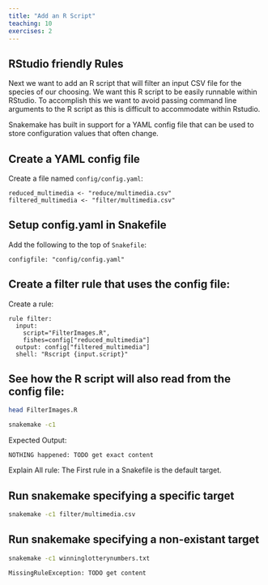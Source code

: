 ```yaml
---
title: "Add an R Script"
teaching: 10
exercises: 2
---
```



## RStudio friendly Rules
Next we want to add an R script that will filter an input CSV file for the species of our choosing.
We want this R script to be easily runnable within RStudio. To accomplish this we want to avoid 
passing command line arguments to the R script as this is difficult to accommodate within Rstudio.

Snakemake has built in support for a YAML config file that can be used to store configuration values
that often change.

## Create a YAML config file
Create a file named `config/config.yaml`:
```
reduced_multimedia <- "reduce/multimedia.csv"
filtered_multimedia <- "filter/multimedia.csv"
```

## Setup config.yaml in Snakefile
Add the following to the top of `Snakefile`:
```
configfile: "config/config.yaml"
```

## Create a filter rule that uses the config file:
Create a rule:
```
rule filter:
  input: 
    script="FilterImages.R",
    fishes=config["reduced_multimedia"]
  output: config["filtered_multimedia"]
  shell: "Rscript {input.script}"
```

## See how the R script will also read from the config file:
```bash
head FilterImages.R
```

```bash
snakemake -c1
```

Expected Output:
```output
NOTHING happened: TODO get exact content
```

Explain All rule:
The First rule in a Snakefile is the default target.

## Run snakemake specifying a specific target
```bash
snakemake -c1 filter/multimedia.csv
```

## Run snakemake specifying a non-existant target
```bash
snakemake -c1 winninglotterynumbers.txt
```

```output
MissingRuleException: TODO get content
```
